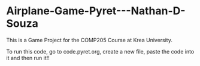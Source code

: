 # Airplane-Game-Pyret---Nathan-D-Souza

This is a Game Project for the COMP205 Course at Krea University.

To run this code, go to code.pyret.org, create a new file, paste the code into it and then run it!!
